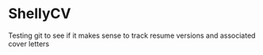 # ShellyCV
Testing git to see if it makes sense to track resume versions and associated cover letters
